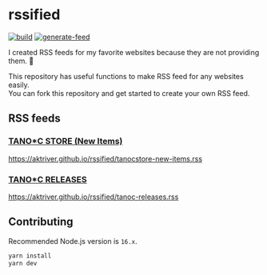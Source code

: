 # rssified

[![build](https://github.com/aktriver/rssified/actions/workflows/build.yml/badge.svg)](https://github.com/aktriver/rssified/actions/workflows/build.yml)
[![generate-feed](https://github.com/aktriver/rssified/actions/workflows/generate-feed.yml/badge.svg)](https://github.com/aktriver/rssified/actions/workflows/generate-feed.yml)

I created RSS feeds for my favorite websites because they are not providing them. 🥺

This repository has useful functions to make RSS feed for any websites easily.<br>
You can fork this repository and get started to create your own RSS feed.

## RSS feeds

### [TANO\*C STORE (New Items)](https://www.tanocstore.net/)

https://aktriver.github.io/rssified/tanocstore-new-items.rss

### [TANO\*C RELEASES](http://www.tano-c.net/release/)

https://aktriver.github.io/rssified/tanoc-releases.rss

## Contributing

Recommended Node.js version is `16.x`.

```sh
yarn install
yarn dev
```
